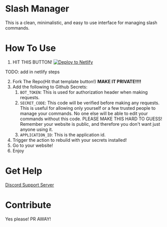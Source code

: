 # Slash Manager

This is a clean, minimalistic, and easy to use interface for managing slash commands.

# How To Use


1. HIT THIS BUTTON! [![Deploy to Netlify](https://www.netlify.com/img/deploy/button.svg)](https://app.netlify.com/start/deploy?repository=https://github.com/Skillz4Killz/slash-manager)

TODO: add in netlify steps



2. Fork The Repo(Hit that template button!) **MAKE IT PRIVATE!!!!**
3. Add the following to Github Secrets:
   1. `BOT_TOKEN`: This is used for authorization header when making requests.
   2. `SECRET_CODE`: This code will be verified before making any requests. This is useful for allowing only yourself or a few trusted people to manage your commands. No one else will be able to edit your commands without this code. PLEASE MAKE THIS HARD TO GUESS! Remember your website is public, and therefore you don't want just anyone using it.
   3. `APPLICATION_ID`: This is the application id.
4. Trigger the action to rebuild with your secrets installed!
5. Go to your website!
6. Enjoy

# Get Help

[Discord Support Server](https://discord.gg/5vBgXk3UcZ)

# Contribute

Yes please! PR AWAY!
